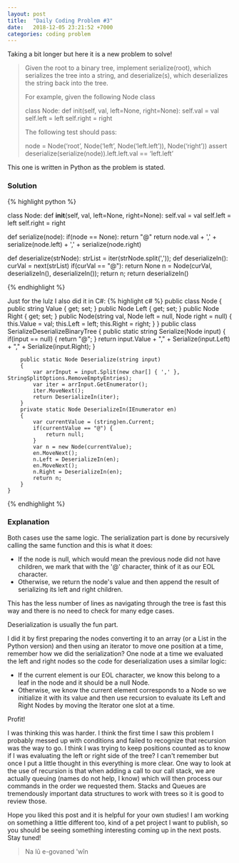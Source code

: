 ```yaml
---
layout: post
title:  "Daily Coding Problem #3"
date:   2018-12-05 23:21:52 +7000
categories: coding problem
---
```


Taking a bit longer but here it is a new problem to solve!

> Given the root to a binary tree, implement serialize(root), which serializes the tree into a string, and deserialize(s), which deserializes the string back into the tree.
>
>For example, given the following Node class
>
>class Node: 
>	def init(self, val, left=None, right=None): 
>		self.val = val 
> 		self.left = left 
> 		self.right = right 
> 
> The following test should pass:
>
> node = Node(‘root’, Node(‘left’, Node(‘left.left’)), Node(‘right’)) 
> assert deserialize(serialize(node)).left.left.val == ‘left.left’

This one is written in Python as the problem is stated.

### Solution

{% highlight python %}

class Node:
	def __init__(self, val, left=None, right=None):
		self.val = val
 		self.left = left
 		self.right = right

def serialize(node):
    if(node == None):
        return "@"
    return node.val + ',' + serialize(node.left) + ',' + serialize(node.right)

def deserialize(strNode):
    strList = iter(strNode.split(','));
    def deserializeIn():
        curVal = next(strList)
        if(curVal == "@"):
            return None
        n = Node(curVal, deserializeIn(), deserializeIn());
        return n;
    return deserializeIn()

{% endhighlight %}


Just for the lulz I also did it in C#:
{% highlight c# %}
public class Node
    {
        public string Value { get; set; }
        public Node Left { get; set; }
        public Node Right { get; set; }
        public Node(string val, Node left = null, Node right = null)
        {
            this.Value = val;
            this.Left = left;
            this.Right = right;
        }
    }
    public class SerializeDeserializeBinaryTree
    {
        public static string Serialize(Node input)
        {
            if(input == null) {
                return "@";
            }
            return input.Value + "," + Serialize(input.Left) + "," + Serialize(input.Right);
        }

        public static Node Deserialize(string input)
        {
            var arrInput = input.Split(new char[] { ',' }, StringSplitOptions.RemoveEmptyEntries);
            var iter = arrInput.GetEnumerator();
            iter.MoveNext();
            return DeserializeIn(iter);
        }
        private static Node DeserializeIn(IEnumerator en)
        {
            var currentValue = (string)en.Current;
            if(currentValue == "@") {
                return null;
            }
            var n = new Node(currentValue);
            en.MoveNext();
            n.Left = DeserializeIn(en);
            en.MoveNext();
            n.Right = DeserializeIn(en);
            return n;
        }
    }
{% endhighlight %}

### Explanation

Both cases use the same logic. The serialization part is done by recursively calling the same function and this is what it does:

* If the node is null, which would mean the previous node did not have children, we mark that with the '@' character, think of it as our EOL character.
* Otherwise, we return the node's value and then append the result of serializing its left and right children.

This has the less number of lines as navigating through the tree is fast this way and there is no need to check for many edge cases.

Deserialization is usually the fun part.

I did it by first preparing the nodes converting it to an array (or a List in the Python version) and then using an iterator to move one position at a time, remember how we did the serialization? One node at a time we evaluated the left and right nodes so the code for deserialization uses a similar logic:

* If the current element is our EOL character, we know this belong to a leaf in the node and it should be a null Node.
* Otherwise, we know the current element corresponds to a Node so we initialize it with its value and then use recursion to evaluate its Left and Right Nodes by moving the Iterator one slot at a time.

Profit!

I was thinking this was harder. I think the first time I saw this problem I probably messed up with conditions and failed to recognize that recursion was the way to go. I think I was trying to keep positions counted as to know if I was evaluating the left or right side of the tree? I can't remember but once I put a little thought in this everything is more clear.
One way to look at the use of recursion is that when adding a call to our call stack, we are actually queuing (names do not help, I know) which will then process our commands in the order we requested them. Stacks and Queues are tremendously important data structures to work with trees so it is good to review those.

Hope you liked this post and it is helpful for your own studies! I am working on something a little different too, kind of a pet project I want to publish, so you should be seeing something interesting coming up in the next posts. Stay tuned!


> Na lû e-govaned 'wîn
